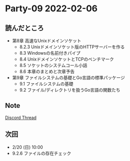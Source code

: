 # Party-09 2022-02-06
## 読んだところ
- 第8章 高速なUnixドメインソケット
  - 8.2.3 Unixドメインソケット版のHTTPサーバーを作る
  - 8.3 Windowsの名前付きパイプ
  - 8.4 UnixドメインソケットとTCPのベンチマーク
  - 8.5 ソケットのシステムコール小話
  - 8.6 本章のまとめと次章予告
- 第9章 ファイルシステムの基礎とGo言語の標準パッケージ
  - 9.1 ファイルシステムの基礎
  - 9.2 ファイル/ディレクトリを扱うGo言語の関数たち

## Note
[Discord Thread](https://discord.com/channels/689414179752247409/725156029033218080/939683966510845953)

## 次回
- 2/20 (日) 10:00
- 9.2.6 ファイルの存在チェック
